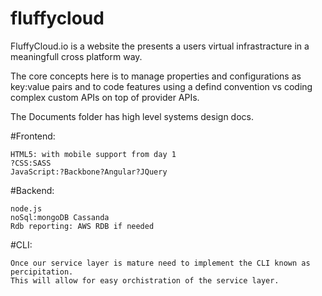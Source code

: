 fluffycloud
===========

FluffyCloud.io is a website the presents a users virtual infrastracture in a meaningfull cross platform way.

The core concepts here is to manage properties and configurations as key:value pairs and to code features 
using a defind convention vs coding complex custom APIs on top of provider APIs.

The Documents folder has high level systems design docs.

#Frontend: 

    HTML5: with mobile support from day 1
    ?CSS:SASS
    JavaScript:?Backbone?Angular?JQuery
   
#Backend:

    node.js
    noSql:mongoDB Cassanda
    Rdb reporting: AWS RDB if needed
   
   
#CLI:

    Once our service layer is mature need to implement the CLI known as percipitation. 
    This will allow for easy orchistration of the service layer.
   
